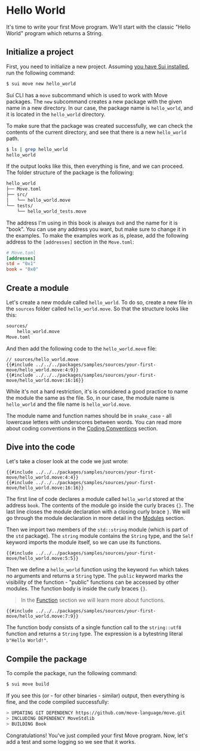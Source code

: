 # Hello World

<!-- TODO: redo the tutorial based on new CLI scaffold features -->

<!--

- Hello World
    - copy-paste the example
    - explain the structure of the code
    - explain the module
    - explain the function
    - run sui move build
    - compare the output
    - leave a hint, show that there's more to it

-->

It's time to write your first Move program. We'll start with the classic "Hello World" program which returns a String.

## Initialize a project

First, you need to initialize a new project. Assuming [you have Sui installed](../before-we-begin/install-sui.md), run the following command:

```bash
$ sui move new hello_world
```

Sui CLI has a `move` subcommand which is used to work with Move packages. The `new` subcommand creates a new package with the given name in a new directory. In our case, the package name is `hello_world`, and it is located in the `hello_world` directory.

To make sure that the package was created successfully, we can check the contents of the current directory, and see that there is a new `hello_world` path.

```bash
$ ls | grep hello_world
hello_world
```

<!--
    Revisit, decide if we should go that deep and detailed;
    Expect the user to know how to use a terminal and a text editor?
-->

If the output looks like this, then everything is fine, and we can proceed. The folder structure of the package is the following:

```bash
hello_world
├── Move.toml
├── src/
│   └── hello_world.move
└── tests/
    └── hello_world_tests.move
```

The address I'm using in this book is always `0x0` and the name for it is "book". You can use any address you want, but make sure to change it in the examples. To make the examples work as is, please, add the following address to the `[addresses]` section in the `Move.toml`:

```toml
# Move.toml
[addresses]
std = "0x1"
book = "0x0"
```

## Create a module

Let's create a new module called `hello_world`. To do so, create a new file in the `sources` folder called `hello_world.move`. So that the structure looks like this:

```bash
sources/
    hello_world.move
Move.toml
```

And then add the following code to the `hello_world.move` file:

```Move
// sources/hello_world.move
{{#include ../../../packages/samples/sources/your-first-move/hello_world.move:4:9}}
{{#include ../../../packages/samples/sources/your-first-move/hello_world.move:16:16}}
```

While it's not a hard restriction, it's is considered a good practice to name the module the same as the file. So, in our case, the module name is `hello_world` and the file name is `hello_world.move`.

The module name and function names should be in `snake_case` - all lowercase letters with underscores between words. You can read more about coding conventions in the [Coding Conventions](../special-topics/coding-conventions.md) section.

## Dive into the code

Let's take a closer look at the code we just wrote:

```Move
{{#include ../../../packages/samples/sources/your-first-move/hello_world.move:4:4}}
{{#include ../../../packages/samples/sources/your-first-move/hello_world.move:16:16}}
```

The first line of code declares a module called `hello_world` stored at the address `book`. The contents of the module go inside the curly braces `{}`. The last line closes the module declaration with a closing curly brace `}`. We will go through the module declaration in more detail in the [Modules](../basic-syntax/modules.md) section.

Then we import two members of the `std::string` module (which is part of the `std` package). The `string` module contains the `String` type, and the `Self` keyword imports the module itself, so we can use its functions.

```Move
{{#include ../../../packages/samples/sources/your-first-move/hello_world.move:5:5}}
```

Then we define a `hello_world` function using the keyword `fun` which takes no arguments and returns a `String` type. The `public` keyword marks the visibility of the function - "public" functions can be accessed by other modules. The function body is inside the curly braces `{}`.

> In the [Function](../basic-syntax/function.md) section we will learn more about functions.

```Move
{{#include ../../../packages/samples/sources/your-first-move/hello_world.move:7:9}}
```

The function body consists of a single function call to the `string::utf8` function and returns a `String` type. The expression is a bytestring literal `b"Hello World!"`.

## Compile the package

To compile the package, run the following command:

```bash
$ sui move build
```

If you see this (or - for other binaries - similar) output, then everything is fine, and the code compiled successfully:

```bash
> UPDATING GIT DEPENDENCY https://github.com/move-language/move.git
> INCLUDING DEPENDENCY MoveStdlib
> BUILDING Book
```

Congratulations! You've just compiled your first Move program. Now, let's add a test and some logging so we see that it works.
